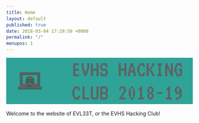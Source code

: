 ```yaml
---
title: Home
layout: default
published: true
date: 2018-03-04 17:29:59 +0000
permalink: "/"
menupos: 1
---
```

![](/media/Banner.png)

Welcome to the website of EVL33T, or the EVHS Hacking Club!